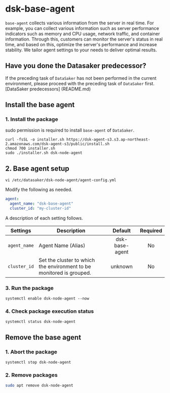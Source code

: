 # dsk-base-agent

`base-agent` collects various information from the server in real time.
For example, you can collect various information such as server performance indicators such as memory and CPU usage, network traffic, and container information.
Through this, customers can monitor the server's status in real time, and based on this, optimize the server's performance and increase stability.
We tailor agent settings to your needs to deliver optimal results.

## Have you done the Datasaker predecessor?

If the preceding task of `DataSaker` has not been performed in the current environment, please proceed with the preceding task of `DataSaker` first. [DataSaker predecessors] (README.md)

## Install the base agent

### 1. Install the package

sudo permission is required to install `base-agent` of `DataSaker`.
<!--
example API Key : VAR_GLOBAL_APIKEY=1234567890abcdef1234567890abcdef
 -->
```shell
curl -fsSL -o installer.sh https://dsk-agent-s3.s3.ap-northeast-2.amazonaws.com/dsk-agent-s3/public/install.sh
chmod 700 installer.sh
sudo ./installer.sh dsk-node-agent
```
## 2. Base agent setup
```shell
vi /etc/datasaker/dsk-node-agent/agent-config.yml
```
Modify the following as needed.
```yaml
agent:
  agent_name: "dsk-base-agent"
  cluster_id: "my-cluster-id"
```
A description of each setting follows.

| **Settings** | **Description** | **Default** | **Required** |
| -------------------------- | ---------------------------------------------------------------------------------------------------- | :---------: | :----------: |
| `agent_name` | Agent Name (Alias) | dsk-base-agent | No |
| `cluster_id` | Set the cluster to which the environment to be monitored is grouped. | unknown | No |

### 3. Run the package
```shell
systemctl enable dsk-node-agent --now
```
### 4. Check package execution status
```shell
systemctl status dsk-node-agent
```
## Remove the base agent

### 1. Abort the package
```shell
systemctl stop dsk-node-agent
```
### 2. Remove packages
```bash
sudo apt remove dsk-node-agent
```
